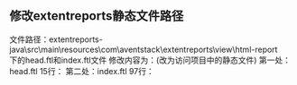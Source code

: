 ## 修改extentreports静态文件路径
文件路径：extentreports-java\src\main\resources\com\aventstack\extentreports\view\html-report\
下的head.ftl和index.ftl文件
修改内容为：(改为访问项目中的静态文件)
第一处：head.ftl
15行：<link href='./css/extent.css' type='text/css' rel='stylesheet' />
第二处：index.ftl
97行：<script src='./js/extent.js' type='text/javascript'></script>
